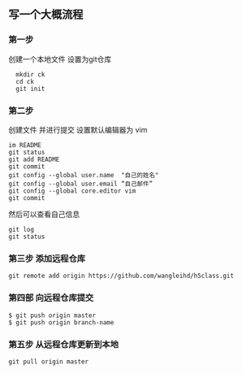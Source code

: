 ## 写一个大概流程

### 第一步
创建一个本地文件 设置为git仓库
```linux
  mkdir ck
  cd ck
  git init
```
### 第二步
创建文件 并进行提交 设置默认编辑器为 vim
```touch README
im README
git status
git add README
git commit 
git config --global user.name  "自己的姓名"
git config --global user.email “自己邮件”
git config --global core.editor vim
git commit 
```
然后可以查看自己信息
```
git log
git status
```
### 第三步 添加远程仓库
```
git remote add origin https://github.com/wangleihd/h5class.git
```
### 第四部 向远程仓库提交
```
$ git push origin master
$ git push origin branch-name
```
### 第五步 从远程仓库更新到本地
```
git pull origin master
```
